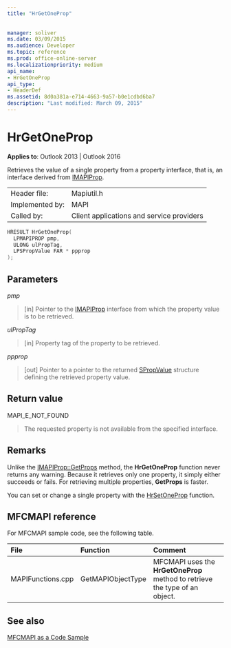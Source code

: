 ```yaml
---
title: "HrGetOneProp"
 
 
manager: soliver
ms.date: 03/09/2015
ms.audience: Developer
ms.topic: reference
ms.prod: office-online-server
ms.localizationpriority: medium
api_name:
- HrGetOneProp
api_type:
- HeaderDef
ms.assetid: 8d0a381a-e714-4663-9a57-b0e1cdbd6ba7
description: "Last modified: March 09, 2015"
---
```


# HrGetOneProp

  
  
**Applies to**: Outlook 2013 | Outlook 2016 
  
Retrieves the value of a single property from a property interface, that is, an interface derived from [IMAPIProp](imapipropiunknown.md). 
  
|||
|:-----|:-----|
|Header file:  <br/> |Mapiutil.h  <br/> |
|Implemented by:  <br/> |MAPI  <br/> |
|Called by:  <br/> |Client applications and service providers  <br/> |
   
```cpp
HRESULT HrGetOneProp(
  LPMAPIPROP pmp,
  ULONG ulPropTag,
  LPSPropValue FAR * ppprop
);
```

## Parameters

 _pmp_
  
> [in] Pointer to the [IMAPIProp](imapipropiunknown.md) interface from which the property value is to be retrieved. 
    
 _ulPropTag_
  
> [in] Property tag of the property to be retrieved. 
    
 _ppprop_
  
> [out] Pointer to a pointer to the returned [SPropValue](spropvalue.md) structure defining the retrieved property value. 
    
## Return value

MAPI_E_NOT_FOUND 
  
> The requested property is not available from the specified interface.
    
## Remarks

Unlike the [IMAPIProp::GetProps](imapiprop-getprops.md) method, the **HrGetOneProp** function never returns any warning. Because it retrieves only one property, it simply either succeeds or fails. For retrieving multiple properties, **GetProps** is faster. 
  
You can set or change a single property with the [HrSetOneProp](hrsetoneprop.md) function. 
  
## MFCMAPI reference

For MFCMAPI sample code, see the following table.
  
|**File**|**Function**|**Comment**|
|:-----|:-----|:-----|
|MAPIFunctions.cpp  <br/> |GetMAPIObjectType  <br/> |MFCMAPI uses the **HrGetOneProp** method to retrieve the type of an object.  <br/> |
   
## See also



[MFCMAPI as a Code Sample](mfcmapi-as-a-code-sample.md)

